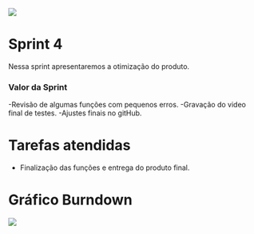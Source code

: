 <!DOCTYPE html>

<p align="left">
  <img src="https://github.com/TheLooksDatabase/Julius/blob/Sprint-4/3)%20Images/5.png" />
</p>  

<h1 align="left">Sprint 4</h1>

Nessa sprint apresentaremos a otimização do produto.

### Valor da Sprint

-Revisão de algumas funções com pequenos erros.
-Gravação do video final de testes.
-Ajustes finais no gitHub.


<h1 align="left">Tarefas atendidas</h1>

- Finalização das funções e entrega do produto final.


<h1 align="left">Gráfico Burndown</h1>
<p align="left">
  <img src="https://github.com/TheLooksDatabase/Julius/blob/main/3)%20Images/Grafico%20burndown%204.jpeg"/>
</p> 




  

					  

